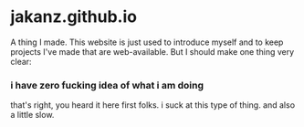# jakanz.github.io
A thing I made. This website is just used to introduce myself and to keep projects I've made that are web-available. But I should make one thing very clear:

### i have zero fucking idea of what i am doing
that's right, you heard it here first folks. i suck at this type of thing. and also a little slow.
